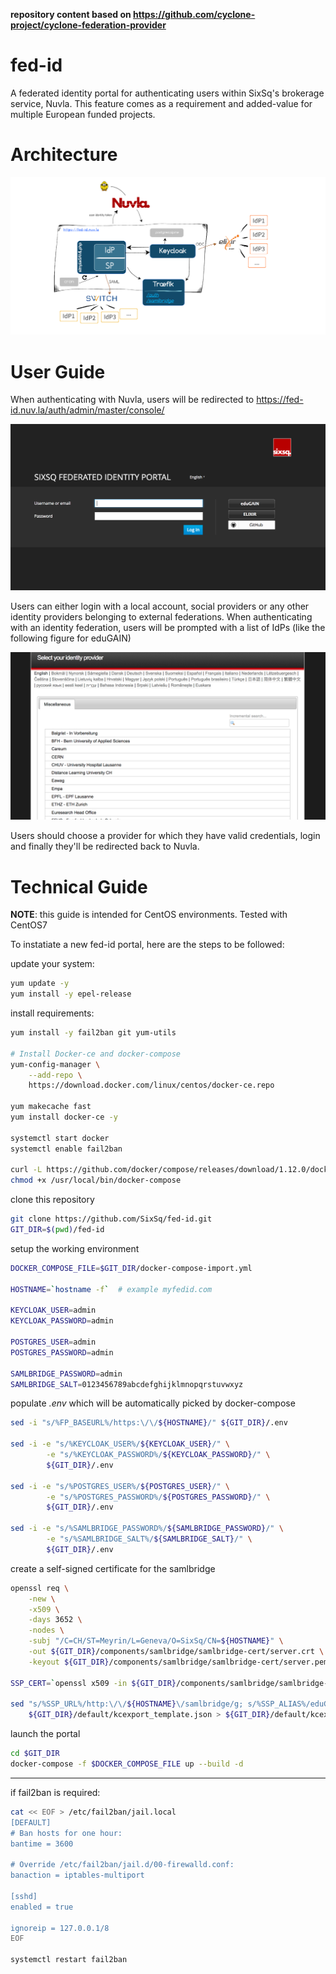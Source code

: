 **repository content based on https://github.com/cyclone-project/cyclone-federation-provider**

# fed-id

A federated identity portal for authenticating users within SixSq's brokerage service, Nuvla. This feature comes as a requirement and added-value for multiple European funded projects.

# Architecture
![arch](docs/Drawing.png)

# User Guide

When authenticating with Nuvla, users will be redirected to https://fed-id.nuv.la/auth/admin/master/console/

![auth](docs/auth-screen.png)

Users can either login with a local account, social providers or any other identity providers belonging to external federations. When authenticating with an identity federation, users will be prompted with a list of IdPs (like the following figure for eduGAIN)

![idps](docs/idps-screen.png)

Users should choose a provider for which they have valid credentials, login and finally they'll be redirected back to Nuvla.


# Technical Guide

**NOTE**: this guide is intended for CentOS environments. Tested with CentOS7

To instatiate a new fed-id portal, here are the steps to be followed:

update your system:
```bash
yum update -y
yum install -y epel-release
```

install requirements:
```bash
yum install -y fail2ban git yum-utils

# Install Docker-ce and docker-compose
yum-config-manager \
    --add-repo \
    https://download.docker.com/linux/centos/docker-ce.repo

yum makecache fast
yum install docker-ce -y

systemctl start docker
systemctl enable fail2ban

curl -L https://github.com/docker/compose/releases/download/1.12.0/docker-compose-`uname -s`-`uname -m` > /usr/local/bin/docker-compose
chmod +x /usr/local/bin/docker-compose
```

clone this repository
```bash
git clone https://github.com/SixSq/fed-id.git
GIT_DIR=$(pwd)/fed-id
```

setup the working environment
```bash
DOCKER_COMPOSE_FILE=$GIT_DIR/docker-compose-import.yml

HOSTNAME=`hostname -f`  # example myfedid.com

KEYCLOAK_USER=admin
KEYCLOAK_PASSWORD=admin

POSTGRES_USER=admin
POSTGRES_PASSWORD=admin

SAMLBRIDGE_PASSWORD=admin
SAMLBRIDGE_SALT=0123456789abcdefghijklmnopqrstuvwxyz
```

populate _.env_ which will be automatically picked by docker-compose
```bash
sed -i "s/%FP_BASEURL%/https:\/\/${HOSTNAME}/" ${GIT_DIR}/.env

sed -i -e "s/%KEYCLOAK_USER%/${KEYCLOAK_USER}/" \
        -e "s/%KEYCLOAK_PASSWORD%/${KEYCLOAK_PASSWORD}/" \
        ${GIT_DIR}/.env

sed -i -e "s/%POSTGRES_USER%/${POSTGRES_USER}/" \
        -e "s/%POSTGRES_PASSWORD%/${POSTGRES_PASSWORD}/" \
        ${GIT_DIR}/.env

sed -i -e "s/%SAMLBRIDGE_PASSWORD%/${SAMLBRIDGE_PASSWORD}/" \
        -e "s/%SAMLBRIDGE_SALT%/${SAMLBRIDGE_SALT}/" \
        ${GIT_DIR}/.env
```

create a self-signed certificate for the samlbridge
```bash
openssl req \
    -new \
    -x509 \
    -days 3652 \
    -nodes \
    -subj "/C=CH/ST=Meyrin/L=Geneva/O=SixSq/CN=${HOSTNAME}" \
    -out ${GIT_DIR}/components/samlbridge/samlbridge-cert/server.crt \
    -keyout ${GIT_DIR}/components/samlbridge/samlbridge-cert/server.pem

SSP_CERT=`openssl x509 -in ${GIT_DIR}/components/samlbridge/samlbridge-cert/server.crt | tail -n +2 | head -n -1 | tr -d '\n' | sed 's/\//\\\//g'`

sed "s/%SSP_URL%/http:\/\/${HOSTNAME}\/samlbridge/g; s/%SSP_ALIAS%/eduGAIN/g; s/%SSP_CERT%/${SSP_CERT}/g" \
    ${GIT_DIR}/default/kcexport_template.json > ${GIT_DIR}/default/kcexport.json
```


launch the portal
```bash
cd $GIT_DIR
docker-compose -f $DOCKER_COMPOSE_FILE up --build -d
```

---
if fail2ban is required:
```bash
cat << EOF > /etc/fail2ban/jail.local
[DEFAULT]
# Ban hosts for one hour:
bantime = 3600

# Override /etc/fail2ban/jail.d/00-firewalld.conf:
banaction = iptables-multiport

[sshd]
enabled = true

ignoreip = 127.0.0.1/8
EOF

systemctl restart fail2ban
```
